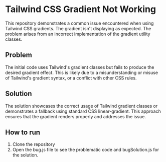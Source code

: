 # Tailwind CSS Gradient Not Working

This repository demonstrates a common issue encountered when using Tailwind CSS gradients. The gradient isn't displaying as expected. The problem arises from an incorrect implementation of the gradient utility classes.

## Problem

The initial code uses Tailwind's gradient classes but fails to produce the desired gradient effect. This is likely due to a misunderstanding or misuse of Tailwind's gradient syntax, or a conflict with other CSS rules.

## Solution

The solution showcases the correct usage of Tailwind gradient classes or demonstrates a fallback using standard CSS linear-gradient. This approach ensures that the gradient renders properly and addresses the issue.

## How to run

1. Clone the repository
2. Open the bug.js file to see the problematic code and bugSolution.js for the solution.